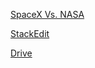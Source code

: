 ﻿[SpaceX Vs. NASA](https://trends.google.com/trends/explore?q=%2Fm%2F03fkyw,%2Fm%2F05f4p)
>
[StackEdit](https://stackedit.io/app)
>
[Drive](https://drive.google.com/drive/my-drive)
>

